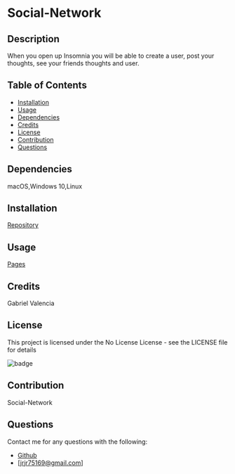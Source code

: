 # Social-Network
## Description

  When you open up Insomnia you will be able to create a user, post your thoughts, see your friends thoughts and user.

## Table of Contents

  - [Installation](#installation)
  - [Usage](#usage)
  - [Dependencies](#dependencies)
  - [Credits](#credits)
  - [License](#license)
  - [Contribution](#contribution)
  - [Questions](#questions)
  
## Dependencies

  macOS,Windows 10,Linux
    
## Installation
    
  [Repository](https://github.com/Gabriel-V75169/Social-Network)
    
## Usage
    
  [Pages](undefined)
    
## Credits
    
  Gabriel Valencia
    
## License
    
  This project is licensed under the No License License - see the LICENSE file for details 
    
  ![badge]( https://img.shields.io/badge/License-No%20Lincesnse-red)
    
## Contribution
    
  Social-Network
    
## Questions

  Contact me for any questions with the following:
  - [Github](https://github.com/Gabriel-V75169)
  - [jrjr75169@gmail.com]